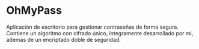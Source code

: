 # OhMyPass
Aplicación de escritorio para gestionar contraseñas de forma segura. Contiene un algoritmo con cifrado único, íntegramente desarrollado por mi, además de un encriptado doble de seguridad.  
